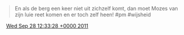 > En als de berg een keer niet uit zichzelf komt, dan moet Mozes van zijn luie reet komen en er toch zelf heen\! \#pm \#wijsheid

<img src="../../media/tweet.ico" width="12" /> [Wed Sep 28 12:33:28 +0000 2011](https://twitter.com/DromerDenker/status/119026941578854400)